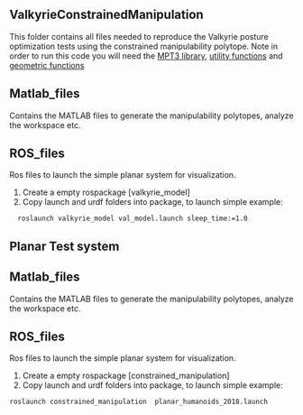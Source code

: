 ## ValkyrieConstrainedManipulation
This folder contains all files needed to reproduce the Valkyrie posture optimization tests using the constrained
manipulability polytope. Note in order to run this code you will need the [MPT3 library](https://www.mpt3.org/), [utility functions](https://github.com/philip-long/MATLAB/tree/master/UtilityFunctions) and [geometric functions](https://github.com/philip-long/MATLAB/tree/master/GeometricFunctions)  

## Matlab_files
Contains the MATLAB files to generate the manipulability polytopes, analyze the workspace etc.


## ROS_files
Ros files to launch the simple planar system for visualization.

  1. Create a empty rospackage [valkyrie_model]
  2. Copy launch and urdf folders into package, to launch simple example:

```
  roslaunch valkyrie_model val_model.launch sleep_time:=1.0
```

## Planar Test system

## Matlab_files
Contains the MATLAB files to generate the manipulability polytopes, analyze the workspace etc.

## ROS_files
Ros files to launch the simple planar system for visualization.

  1. Create a empty rospackage [constrained_manipulation]
  2. Copy launch and urdf folders into package, to launch simple example:

```
roslaunch constrained_manipulation  planar_humanoids_2018.launch 
```
